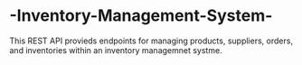 # -Inventory-Management-System-
This REST API provieds endpoints for managing products, suppliers, orders, and inventories within an inventory managemnet systme.

